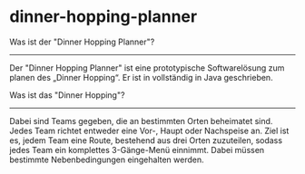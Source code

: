 dinner-hopping-planner
======================

Was ist der "Dinner Hopping Planner"?
***********************************

Der "Dinner Hopping Planner" ist eine prototypische Softwarelösung zum planen 
des „Dinner Hopping“. Er ist in vollständig in Java geschrieben.


Was ist das "Dinner Hopping"?
*****************************

Dabei sind Teams gegeben, die an bestimmten Orten beheimatet sind. Jedes Team 
richtet entweder eine Vor-, Haupt oder Nachspeise an. Ziel ist es, jedem Team 
eine Route, bestehend aus drei Orten zuzuteilen, sodass jedes Team ein 
komplettes 3-Gänge-Menü einnimmt. Dabei müssen bestimmte Nebenbedingungen 
eingehalten werden.

